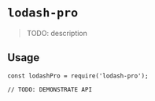 # `lodash-pro`

> TODO: description

## Usage

```
const lodashPro = require('lodash-pro');

// TODO: DEMONSTRATE API
```
